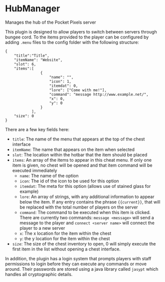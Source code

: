 # HubManager
Manages the hub of the Pocket Pixels server

This plugin is designed to allow players to switch between servers through bungee cord. To the items provided to the player can be configured by adding `.menu` files to the config folder with the following structure:

```
{
	"title":"Title",
	"itemName": "Website",
	"slot": 6,
	"items":[
				{
					"name": "",
					"icon": 1,
					"itemdat": 0,
					"lore": ["Come with me!"],
					"command": "message http://www.example.net/",
					"x": 0,
					"y": 0
				}
			],
	"size": 0
}
```

There are a few key fields here:

 - `title`: The name of the menu that appears at the top of the chest interface
 - `itemName`: The name that appears on the item when selected
 - `slot`: The location within the hotbar that the item should be placed
 - `items`: An array of the items to appear in this cheat menu. If only one item is given, no chest will be opened and that item command will be executed immediately
   - `name`: The name of the option
   - `icon`: The id of the icon to be used for this option
   - `itemdat`: The meta for this option (allows use of stained glass for example)
   - `lore`: An array of strings, with any additional information to appear below the item. If any entry contains the phrase `{{current}}`, that will be replaced with the total number of players on the server
   - `command`: The command to be executed when this item is clicked. There are currently two commands: `message <message>` will send a message to the player and `connect <server name>` will connect the player to a new server
   - `x`: The x location for the item within the chest
   - `y`: the y location for the item within the chest
 - `size`: The size of the chest inventory to open, 0 will simply execute the first item in the list without opening a chest interface.
 
 In addition, the plugin has a login system that prompts players with staff permissions to login before they can execute any commands or move around. Their passwords are stored using a java library called `jasypt` which handles all cryptographic details.
